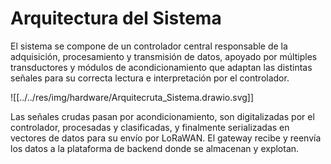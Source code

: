 # Arquitectura del Sistema

El sistema se compone de un controlador central responsable de la adquisición, procesamiento y transmisión de datos, apoyado por múltiples transductores y módulos de acondicionamiento que adaptan las distintas señales para su correcta lectura e interpretación por el controlador.

![[../../res/img/hardware/Arquitecruta_Sistema.drawio.svg]]

Las señales crudas pasan por acondicionamiento, son digitalizadas por el controlador, procesadas y clasificadas, y finalmente serializadas en vectores de datos para su envío por LoRaWAN. El gateway recibe y reenvía los datos a la plataforma de backend donde se almacenan y explotan.